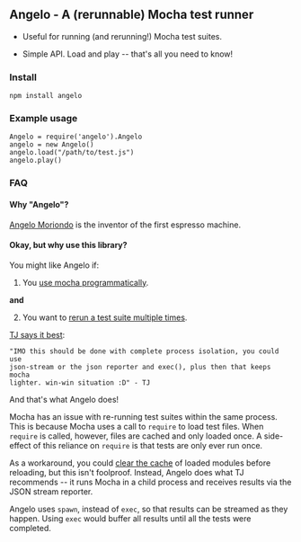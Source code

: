 ## Angelo - A (rerunnable) Mocha test runner

- Useful for running (and rerunning!) Mocha test suites.

- Simple API. Load and play -- that's all you need to know!


### Install

    npm install angelo

### Example usage
 
    Angelo = require('angelo').Angelo
    angelo = new Angelo()
    angelo.load("/path/to/test.js")
    angelo.play()

### FAQ

#### Why "Angelo"?

[Angelo Moriondo](http://en.wikipedia.org/wiki/Angelo_Moriondo) is the inventor of the first espresso machine.

#### Okay, but why use this library?

You might like Angelo if:

  1) You [use mocha programmatically](https://github.com/visionmedia/mocha/wiki/Using-mocha-programmatically).

  **and**
  
  2) You want to [rerun a test suite multiple times](https://github.com/visionmedia/mocha/issues/736).

[TJ says it best](https://github.com/visionmedia/mocha/pull/977#issuecomment-24460957):

    "IMO this should be done with complete process isolation, you could use 
    json-stream or the json reporter and exec(), plus then that keeps mocha 
    lighter. win-win situation :D" - TJ 

And that's what Angelo does!

Mocha has an issue with re-running test suites within the same process. This is because Mocha uses a call to `require` to load test files. When `require` is called, however, files are cached and only loaded once. A side-effect of this reliance on `require` is that tests are only ever run once. 

As a workaround, you could [clear the cache](https://github.com/visionmedia/mocha/pull/266#issuecomment-11794765) of loaded modules before reloading, but this isn't foolproof. Instead, Angelo does what TJ recommends -- it runs Mocha in a child process and receives results via the JSON stream reporter.

Angelo uses `spawn`, instead of `exec`, so that results can be streamed as they happen. Using `exec` would buffer all results until all the tests were completed.
